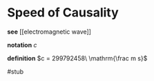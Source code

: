 # Speed of Causality

**see** [[electromagnetic wave]]

**notation** $c$

**definition** $c = 299792458\ \mathrm{\frac m s}$

#stub
